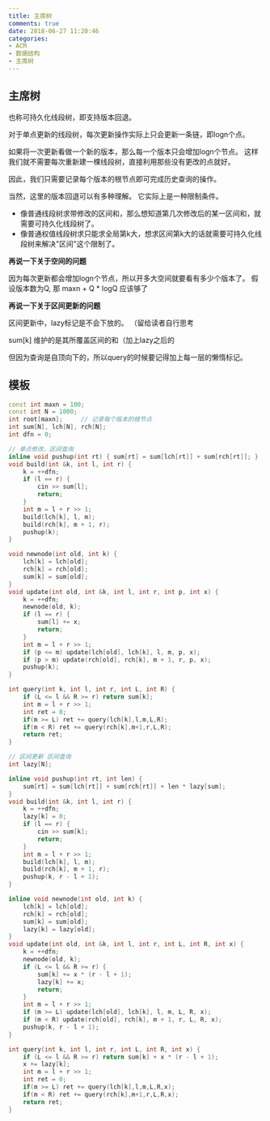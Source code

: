 ```yaml
---
title: 主席树
comments: true
date: 2018-06-27 11:20:46
categories:
- ACM
- 数据结构
- 主席树
---
```


## 主席树

也称可持久化线段树，即支持版本回退。

对于单点更新的线段树，每次更新操作实际上只会更新一条链，即logn个点。

如果将一次更新看做一个新的版本，那么每一个版本只会增加logn个节点。 这样我们就不需要每次重新建一棵线段树，直接利用那些没有更改的点就好。

因此，我们只需要记录每个版本的根节点即可完成历史查询的操作。

当然，这里的版本回退可以有多种理解。 它实际上是一种限制条件。 

- 像普通线段树求带修改的区间和，那么想知道第几次修改后的某一区间和，就需要可持久化线段树了。
- 像普通权值线段树求只能求全局第k大，想求区间第k大的话就需要可持久化线段树来解决"区间"这个限制了。

**再说一下关于空间的问题**

因为每次更新都会增加logn个节点，所以开多大空间就要看有多少个版本了。
假设版本数为Q, 那 maxn + Q * logQ 应该够了

**再说一下关于区间更新的问题**

区间更新中，lazy标记是不会下放的。 （留给读者自行思考

sum[k] 维护的是其所覆盖区间的和（加上lazy之后的

但因为查询是自顶向下的，所以query的时候要记得加上每一层的懒惰标记。

## 模板
```cpp
const int maxn = 100;
const int N = 1000;
int root[maxn];     // 记录每个版本的根节点
int sum[N], lch[N], rch[N];
int dfn = 0;

// 单点修改，区间查询
inline void pushup(int rt) { sum[rt] = sum[lch[rt]] + sum[rch[rt]]; }
void build(int &k, int l, int r) {
    k = ++dfn;
    if (l == r) {
        cin >> sum[l];
        return;
    }
    int m = l + r >> 1;
    build(lch[k], l, m);
    build(rch[k], m + 1, r);
    pushup(k);
}

void newnode(int old, int k) {
    lch[k] = lch[old];
    rch[k] = rch[old];
    sum[k] = sum[old];
}
void update(int old, int &k, int l, int r, int p, int x) {
    k = ++dfn;
    newnode(old, k);
    if (l == r) {
        sum[l] += x;
        return;
    }
    int m = l + r >> 1;
    if (p <= m) update(lch[old], lch[k], l, m, p, x);
    if (p > m) update(rch[old], rch[k], m + 1, r, p, x);
    pushup(k);
}

int query(int k, int l, int r, int L, int R) {
    if (L <= l && R >= r) return sum[k];
    int m = l + r >> 1;
    int ret = 0;
    if(m >= L) ret += query(lch[k],l,m,L,R);
    if(m < R) ret += query(rch[k],m+1,r,L,R);
    return ret;
}

// 区间更新 区间查询
int lazy[N];

inline void pushup(int rt, int len) {
    sum[rt] = sum[lch[rt]] + sum[rch[rt]] + len * lazy[sum];
}
void build(int &k, int l, int r) {
    k = ++dfn;
    lazy[k] = 0;
    if (l == r) {
        cin >> sum[k];
        return;
    }
    int m = l + r >> 1;
    build(lch[k], l, m);
    build(rch[k], m + 1, r);
    pushup(k, r - l + 1);
}

inline void newnode(int old, int k) {
    lch[k] = lch[old];
    rch[k] = rch[old];
    sum[k] = sum[old];
    lazy[k] = lazy[old];
}
void update(int old, int &k, int l, int r, int L, int R, int x) {
    k = ++dfn;
    newnode(old, k);
    if (L <= l && R >= r) {
        sum[k] += x * (r - l + 1);
        lazy[k] += x;
        return;
    }
    int m = l + r >> 1;
    if (m >= L) update(lch[old], lch[k], l, m, L, R, x);
    if (m < R) update(rch[old], rch[k], m + 1, r, L, R, x);
    pushup(k, r - l + 1);
}

int query(int k, int l, int r, int L, int R, int x) {
    if (L <= l && R >= r) return sum[k] + x * (r - l + 1);
    x += lazy[k];
    int m = l + r >> 1;
    int ret = 0;
    if(m >= L) ret += query(lch[k],l,m,L,R,x);
    if(m < R) ret += query(rch[k],m+1,r,L,R,x);
    return ret;
}
```
